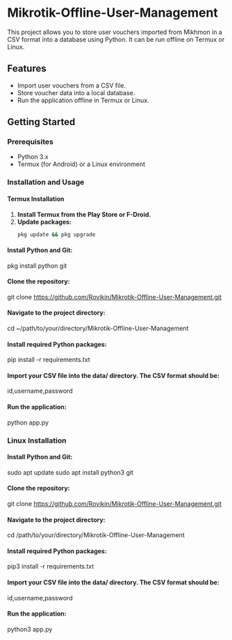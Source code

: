 # Mikrotik-Offline-User-Management

This project allows you to store user vouchers imported from Mikhmon in a CSV format into a database using Python. It can be run offline on Termux or Linux.

## Features
- Import user vouchers from a CSV file.
- Store voucher data into a local database.
- Run the application offline in Termux or Linux.

## Getting Started

### Prerequisites
- Python 3.x
- Termux (for Android) or a Linux environment

### Installation and Usage

#### Termux Installation

1. **Install Termux from the Play Store or F-Droid.**
2. **Update packages:**
   ```bash
   pkg update && pkg upgrade

#### Install Python and Git:
   
   pkg install python git

#### Clone the repository:
   
   git clone https://github.com/Rovikin/Mikrotik-Offline-User-Management.git

#### Navigate to the project directory:
   
   cd ~/path/to/your/directory/Mikrotik-Offline-User-Management

#### Install required Python packages:
   
   pip install -r requirements.txt

#### Import your CSV file into the data/ directory. The CSV format should be:
   
   id,username,password

#### Run the application:
   
   python app.py

### Linux Installation

#### Install Python and Git:
   
   sudo apt update
   sudo apt install python3 git

#### Clone the repository:
   
   git clone https://github.com/Rovikin/Mikrotik-Offline-User-Management.git

#### Navigate to the project directory:
   
   cd /path/to/your/directory/Mikrotik-Offline-User-Management

#### Install required Python packages:
   
   pip3 install -r requirements.txt

#### Import your CSV file into the data/ directory. The CSV format should be:
   
   id,username,password

#### Run the application:
   
   python3 app.py
